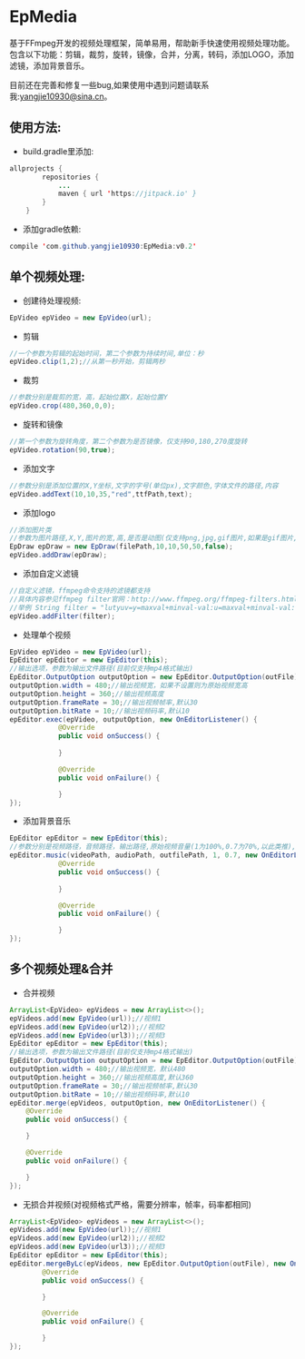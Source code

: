 # EpMedia
基于FFmpeg开发的视频处理框架，简单易用，帮助新手快速使用视频处理功能。包含以下功能：剪辑，裁剪，旋转，镜像，合并，分离，转码，添加LOGO，添加滤镜，添加背景音乐。</br>

目前还在完善和修复一些bug,如果使用中遇到问题请联系我:yangjie10930@sina.cn。
## 使用方法:
* build.gradle里添加:
```Java
allprojects {
		repositories {
			...
			maven { url 'https://jitpack.io' }
		}
	}
```
* 添加gradle依赖:
```Java
compile 'com.github.yangjie10930:EpMedia:v0.2'
```
## 单个视频处理:
* 创建待处理视频:
```Java
EpVideo epVideo = new EpVideo(url);
```
* 剪辑
```Java
//一个参数为剪辑的起始时间，第二个参数为持续时间,单位：秒
epVideo.clip(1,2);//从第一秒开始，剪辑两秒
```
* 裁剪
```Java
//参数分别是裁剪的宽，高，起始位置X，起始位置Y
epVideo.crop(480,360,0,0);
```
* 旋转和镜像
```Java
//第一个参数为旋转角度，第二个参数为是否镜像，仅支持90,180,270度旋转
epVideo.rotation(90,true);
```
* 添加文字
```Java
//参数分别是添加位置的X,Y坐标,文字的字号(单位px),文字颜色,字体文件的路径,内容
epVideo.addText(10,10,35,"red",ttfPath,text);
```
* 添加logo
```Java
//添加图片类
//参数为图片路径,X,Y,图片的宽,高,是否是动图(仅支持png,jpg,gif图片,如果是gif图片,最后一个参数为true)
EpDraw epDraw = new EpDraw(filePath,10,10,50,50,false);
epVideo.addDraw(epDraw);
```
* 添加自定义滤镜
```Java
//自定义滤镜，ffmpeg命令支持的滤镜都支持
//具体内容参见ffmpeg filter官网：http://www.ffmpeg.org/ffmpeg-filters.html
//举例 String filter = "lutyuv=y=maxval+minval-val:u=maxval+minval-val:v=maxval+minval-val";//底片效果
epVideo.addFilter(filter);
```
* 处理单个视频
```Java
EpVideo epVideo = new EpVideo(url);
EpEditor epEditor = new EpEditor(this);
//输出选项，参数为输出文件路径(目前仅支持mp4格式输出)
EpEditor.OutputOption outputOption = new EpEditor.OutputOption(outFile);
outputOption.width = 480;//输出视频宽，如果不设置则为原始视频宽高
outputOption.height = 360;//输出视频高度
outputOption.frameRate = 30;//输出视频帧率,默认30
outputOption.bitRate = 10;//输出视频码率,默认10
epEditor.exec(epVideo, outputOption, new OnEditorListener() {
			@Override
			public void onSuccess() {
				
			}

			@Override
			public void onFailure() {

			}
});
```
* 添加背景音乐
```Java
EpEditor epEditor = new EpEditor(this);
//参数分别是视频路径，音频路径，输出路径,原始视频音量(1为100%,0.7为70%,以此类推),添加音频音量
epEditor.music(videoPath, audioPath, outfilePath, 1, 0.7, new OnEditorListener() {
			@Override
			public void onSuccess() {
				
			}

			@Override
			public void onFailure() {

			}
});
```
## 多个视频处理&合并
* 合并视频
```Java
ArrayList<EpVideo> epVideos = new ArrayList<>();
epVideos.add(new EpVideo(url));//视频1
epVideos.add(new EpVideo(url2));//视频2
epVideos.add(new EpVideo(url3));//视频3
EpEditor epEditor = new EpEditor(this);
//输出选项，参数为输出文件路径(目前仅支持mp4格式输出)
EpEditor.OutputOption outputOption = new EpEditor.OutputOption(outFile);
outputOption.width = 480;//输出视频宽，默认480
outputOption.height = 360;//输出视频高度,默认360
outputOption.frameRate = 30;//输出视频帧率,默认30
outputOption.bitRate = 10;//输出视频码率,默认10
epEditor.merge(epVideos, outputOption, new OnEditorListener() {
	@Override
	public void onSuccess() {

	}

	@Override
	public void onFailure() {

	}
});
```
* 无损合并视频(对视频格式严格，需要分辨率，帧率，码率都相同)
```Java
ArrayList<EpVideo> epVideos = new ArrayList<>();
epVideos.add(new EpVideo(url));//视频1
epVideos.add(new EpVideo(url2));//视频2
epVideos.add(new EpVideo(url3));//视频3
EpEditor epEditor = new EpEditor(this);
epEditor.mergeByLc(epVideos, new EpEditor.OutputOption(outFile), new OnEditorListener() {
		@Override
		public void onSuccess() {

		}

		@Override
		public void onFailure() {

		}
});
```

